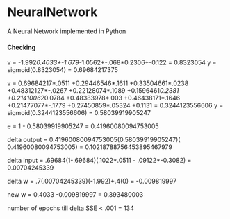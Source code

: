 # NeuralNetwork
A Neural Network implemented in Python

#### Checking 
v = -1.992*0.4033+-1.679*-1.0562+-.068*0.2306+-0.122 = 0.8323054
y = sigmoid(0.8323054) = 0.69684217375

v = 0.69684217*.0511 +0.29446546*.1611 +0.33504661*.0238 +0.48312127*-.0267 +0.22128074*.1089 
    +0.1596461*0.2381 +0.21410062*0.0784 +0.48383978*.003 +0.46438171*.1646 +0.21477077*-.1779 +0.27450859*.05324 +0.1131 = 0.3244123556606
y = sigmoid(0.3244123556606) = 0.58039919905247

e = 1 - 0.58039919905247 =  0.41960080094753005

delta output = 0.41960080094753005(0.58039919905247)( 0.41960080094753005) = 0.10218788756453895467979

delta input = .69684(1-.69684)(.1022*.0511 - .09122*-0.3082) = 0.00704245339

delta w = .7(.00704245339)(-1.992)+.4(0) = -0.009819997

new w = 0.4033 -0.009819997 = 0.393480003

number of epochs till delta SSE < .001 = 134